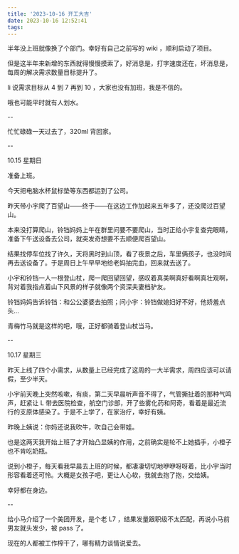 ```yaml
---
title: '2023-10-16 开工大吉'
date: 2023-10-16 12:52:41
tags:
---
```


半年没上班就像换了个部门。幸好有自己之前写的 wiki ，顺利启动了项目。

但是这半年来新增的东西就得慢慢摸索了，好消息是，打字速度还在，坏消息是，每周的解决需求数量目标提升了。

li 说需求目标从 4 到 7 再到 10 ，大家也没有加班，我是不信的。

哦也可能平时就有人划水。

--

忙忙碌碌一天过去了，320ml 背回家。

--

10.15 星期日

准备上班。

今天把电脑水杯鼠标垫等东西都运到了公司。

昨天带小宇爬了百望山——终于——在这边工作加起来五年多了，还没爬过百望山。

本来没打算爬山，铃铛妈妈上午在群里问要不要爬山，当时正给小宇复查完眼睛，准备下午送设备去公司，就突发奇想要不去顺便爬百望山。

结果找停车位找了许久，天将黑时到山顶，看了夜景之后，车里俩孩子，也没时间再去送设备了。于是周日上午早早地给老妈抽完血，回来就去送了。

小宇和铃铛一人一根登山杖，爬一爬回望回望，感叹着真美啊真好看啊真壮观啊，背对着我指点着山下风景的样子就像两个资深夫妻档驴友。

铃铛妈妈告诉铃铛：和公公婆婆去拍照；问小宇：铃铛做媳妇好不好，他娇羞点头...

青梅竹马就是这样的吧，哦，正好都骑着登山杖当马。

--

10.17 星期三

昨天上线了四个小需求，从数量上已经完成了这周的一大半需求，周四应该可以请假，至少半天。

小宇前天晚上突然咳嗽，有痰，第二天早晨听声音不得了，气管撕扯着的那种气鸣声，赶紧让 L 带去医院检查，航空门诊部，开了些雾化药和阿奇，看着是最近流行的支原体感染了。于是不上学了，在家治疗，幸好有姨。

昨晚上姨说：你妈还说我吹牛，吹自己会带娃。

也是这两天我开始上班了才开始凸显姨的作用，之前确实是轮不上她插手，小橙子也不肯吃奶瓶。

说到小橙子，每天看我早晨去上班的时候，都凄凄切切地咿咿呀呀着，比小宇当时形容看着还可怜。大概是女孩子吧，更让人心软，我就去抱了抱，交给姨。

幸好都在身边。

--

给小马介绍了一个美团开发，是个老 L7 ，结果发量跟职级不太匹配，再说小马前男友就头发少，被 pass 了。

现在的人都被工作榨干了，哪有精力谈情说爱去。

